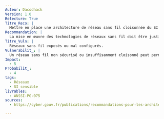 ```yaml
---
Auteur: Dacodhack
Version: 1.0
Relecture: True
Titre_Reco: |
  Mettre en place une architecture de réseau sans fil cloisonnée du SI sensible.
Recommandation: |
  La mise en œuvre des technologies de réseaux sans fil doit être justifiée par des impératifs opérationnels. Les flux sans fil doivent être sécurisés à l’aide d’un tunnel disposant d’un visa de sécurité ANSSI (cas des SI sensibles), ou d’un agrément ANSSI (cas des SI DR), et doivent transiter par une passerelle nomade suivant les recommandations de l’ANSSI portant sur le nomadisme numérique.
Titre_Vuln: |
  Réseaux sans fil exposés ou mal configurés.
Vulnerabilit_: |
  Un réseau sans fil non sécurisé ou insuffisamment cloisonné peut permettre des intrusions, compromettant la confidentialité et l'intégrité des données échangées.
Impact:
  - 5
Probabilit_:
  - 4
tags:
  - Réseaux
  - SI sensible
livrables:
  - ANSSI-PG-075
sources:
  - https://cyber.gouv.fr/publications/recommandations-pour-les-architectures-des-si-sensibles-ou-dr

---
```

